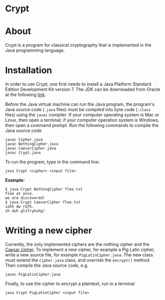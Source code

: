 Crypt
=====

# About

Crypt is a program for classical cryptography that is implemented
in the Java programming language.

# Installation

In order to use Crypt, one first needs to install a Java Platform
Standard Edition Development Kit version 7.
The JDK can be downloaded from Oracle at the following
[link](http://www.oracle.com/technetwork/java/javase/downloads/jdk7-downloads-1880260.html).

Before the Java virtual machine can run the Java program,
the program's Java source code (`.java` files)
must be compiled into byte code (`.class` files)
using the `javac` compiler.
If your computer operating system is Mac or Linux,
then open a terminal;
if your computer operation system is Windows,
then open a command prompt.
Run the following commands to compile the Java source code

    javac Cipher.java
    javac NothingCipher.java
    javac CaesarCipher.java
    javac Crypt.java

To run the program, type in the command line:

    java Crypt <cipher> <input file>

**Example:**

    $ java Crypt NothingCipher flee.txt
    flee at once.
    we are discovered!
    $ java Crypt CaesarCipher flee.txt
    iohh dw rqfh.
    zh duh glvfryhuhg!

# Writing a new cipher

Currently, the only implemented ciphers are the nothing cipher 
and the [Caesar cipher](http://en.wikipedia.org/wiki/Caesar_cipher).
To implement a new cipher, for example a Pig Latin cipher,
write a new source file, for example `PigLatinCipher.java`.
The new class must extend the `Cipher.java` class,
and override the `encrypt()` method.
Then compile the Java source code, e.g.

    javac PigLatinCipher.java

Finally, to use the cipher to encrypt a plaintext,
run in a terminal

    java Crypt PigLatinCipher <input file>
